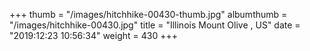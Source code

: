 +++
thumb = "/images/hitchhike-00430-thumb.jpg"
albumthumb = "/images/hitchhike-00430.jpg"
title = "Illinois Mount Olive , US"
date = "2019:12:23 10:56:34"
weight = 430
+++
